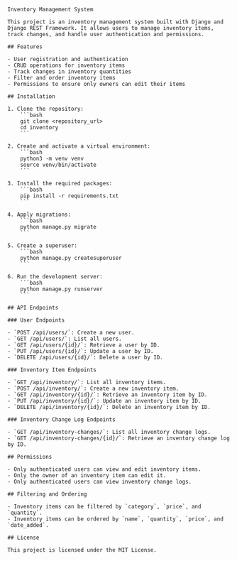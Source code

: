     Inventory Management System

    This project is an inventory management system built with Django and Django REST Framework. It allows users to manage inventory items, track changes, and handle user authentication and permissions.

    ## Features

    - User registration and authentication
    - CRUD operations for inventory items
    - Track changes in inventory quantities
    - Filter and order inventory items
    - Permissions to ensure only owners can edit their items

    ## Installation

    1. Clone the repository:
        ```bash
        git clone <repository_url>
        cd inventory
        ```

    2. Create and activate a virtual environment:
        ```bash
        python3 -m venv venv
        source venv/bin/activate
        ```

    3. Install the required packages:
        ```bash
        pip install -r requirements.txt
        ```

    4. Apply migrations:
        ```bash
        python manage.py migrate
        ```

    5. Create a superuser:
        ```bash
        python manage.py createsuperuser
        ```

    6. Run the development server:
        ```bash
        python manage.py runserver
        ```

    ## API Endpoints

    ### User Endpoints

    - `POST /api/users/`: Create a new user.
    - `GET /api/users/`: List all users.
    - `GET /api/users/{id}/`: Retrieve a user by ID.
    - `PUT /api/users/{id}/`: Update a user by ID.
    - `DELETE /api/users/{id}/`: Delete a user by ID.

    ### Inventory Item Endpoints

    - `GET /api/inventory/`: List all inventory items.
    - `POST /api/inventory/`: Create a new inventory item.
    - `GET /api/inventory/{id}/`: Retrieve an inventory item by ID.
    - `PUT /api/inventory/{id}/`: Update an inventory item by ID.
    - `DELETE /api/inventory/{id}/`: Delete an inventory item by ID.

    ### Inventory Change Log Endpoints

    - `GET /api/inventory-changes/`: List all inventory change logs.
    - `GET /api/inventory-changes/{id}/`: Retrieve an inventory change log by ID.

    ## Permissions

    - Only authenticated users can view and edit inventory items.
    - Only the owner of an inventory item can edit it.
    - Only authenticated users can view inventory change logs.

    ## Filtering and Ordering

    - Inventory items can be filtered by `category`, `price`, and `quantity`.
    - Inventory items can be ordered by `name`, `quantity`, `price`, and `date_added`.

    ## License

    This project is licensed under the MIT License.

